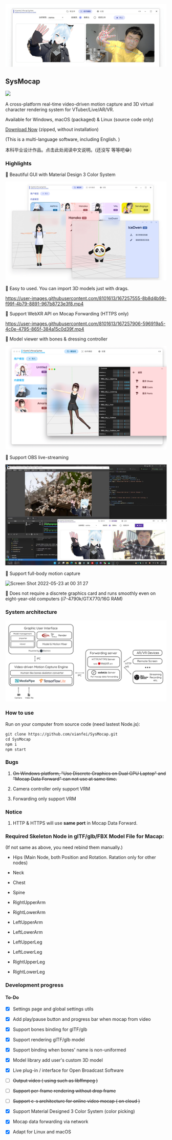 ![Snipaste_2022-05-07_13-31-46](README.assets/Snipaste_2022-05-07_13-31-46.png)

## SysMocap

<img src="https://github.com/xianfei/SysMocap/actions/workflows/main.yml/badge.svg">  

A cross-platform real-time video-driven motion capture and 3D virtual character rendering system for VTuber/Live/AR/VR.

Available for Windows, macOS (packaged) & Linux (source code only)

[Download Now](https://github.com/xianfei/SysMocap/releases) (zipped, without installation)

(This is a multi-language software, including English. )

本科毕业设计作品。点击此处阅读中文说明。(还没写 等等吧😂)

### Highlights

🌟 Beautiful GUI with Material Design 3 Color System

![image85](README.assets/image85.png)

🌟 Easy to used. You can import 3D models just with drags.

https://user-images.githubusercontent.com/8101613/167257555-8b8d4b99-f99f-4b79-8891-967b8723e3f8.mp4

🌟 Support WebXR API on Mocap Forwarding (HTTPS only)

https://user-images.githubusercontent.com/8101613/167257906-596919a5-4c0e-4795-865f-384a15c0d39f.mp4

🌟 Model viewer with bones & dressing controller

![WX20220507-222225@2x](README.assets/WX20220507-222225@2x.png)

🌟 Support OBS live-streaming

![WechatIMG21](README.assets/WechatIMG21.jpeg)

🌟 Support full-body motion capture

![Screen Shot 2022-05-23 at 00 31 27](https://user-images.githubusercontent.com/8101613/171019881-8b95a1fd-c513-430e-b55e-a449a3524e7b.png)

🌟 Does not require a discrete graphics card and runs smoothly even on eight-year-old computers (i7-4790k/GTX770/16G RAM)

### System architecture

![WX20220507-222732@2x](README.assets/WX20220507-222732@2x.png)

### How to use

Run on your computer from source code (need lastest Node.js):

```shell
git clone https://github.com/xianfei/SysMocap.git
cd SysMocap
npm i
npm start
```

### Bugs

1. ~~On Windows platform, "Use Discrete Graphics on Dual GPU Laptop" and "Mocap Data Forward" can not use at same time.~~

2. Camera controller only support VRM

3. Forwarding only support VRM

### Notice

1. HTTP & HTTPS will use **same port** in Mocap Data Forward.

### Required Skeleton Node in glTF/glb/FBX Model File for Macap:

(If not same as above, you need rebind them manually.)

- Hips (Main Node, both Position and Rotation. Ratation only for other nodes)

- Neck

- Chest

- Spine

- RightUpperArm

- RightLowerArm

- LeftUpperArm

- LeftLowerArm

- LeftUpperLeg

- LeftLowerLeg

- RightUpperLeg

- RightLowerLeg

### Development progress

#### To-Do

- [x] Settings page and global settings utils

- [x] Add play/pause button and progress bar when mocap from video 

- [x] Support bones binding for glTF/glb

- [x] Support rendering glTF/glb model

- [x] Support binding when bones' name is non-uniformed

- [x] Model library add user's custom 3D model

- [x] Live plug-in / interface for Open Broadcast Software

- [ ] ~~Output video ( using such as libffmpeg )~~

- [ ] ~~Support per-frame rendering without drop frame~~

- [ ] ~~Support c-s architecture for online video mocap ( on cloud )~~

- [x] Support Material Designed 3 Color System (color picking)

- [x] Mocap data forwarding via network

- [x] Adapt for Linux and macOS 
